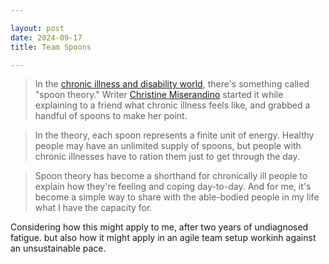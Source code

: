 ```yaml
---

layout: post
date: 2024-09-17
title: Team Spoons

---
```


> In the [chronic illness and disability world](https://archive.ph/o/WwKJw/https://www.washingtonpost.com/people/amanda-morris/), there's something called "spoon theory." Writer [Christine Miserandino](https://archive.ph/o/WwKJw/https://butyoudontlooksick.com/articles/written-by-christine/the-spoon-theory/) started it while explaining to a friend what chronic illness feels like, and grabbed a handful of spoons to make her point.

> In the theory, each spoon represents a finite unit of energy. Healthy people may have an unlimited supply of spoons, but people with chronic illnesses have to ration them just to get through the day.

> Spoon theory has become a shorthand for chronically ill people to explain how they're feeling and coping day-to-day. And for me, it's become a simple way to share with the able-bodied people in my life what I have the capacity for.


Considering how this might apply to me, after two years of undiagnosed fatigue. but also how it might apply in an agile team setup workinh against an unsustainable pace.

 